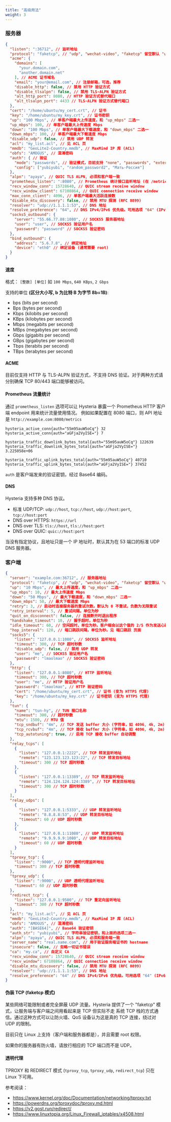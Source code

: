 ```yaml
---
title: "高级用法"
weight: 3
---
```


### 服务器

```json
{
  "listen": ":36712", // 监听地址
  "protocol": "faketcp", // "udp", "wechat-video", "faketcp" 留空默认 "udp"
  "acme": {
    "domains": [
      "your.domain.com",
      "another.domain.net"
    ], // ACME 证书域名
    "email": "your@email.com", // 注册邮箱，可选，推荐
    "disable_http": false, // 禁用 HTTP 验证方式
    "disable_tlsalpn": false, // 禁用 TLS-ALPN 验证方式
    "alt_http_port": 8080, // HTTP 验证方式替代端口
    "alt_tlsalpn_port": 4433 // TLS-ALPN 验证方式替代端口
  },
  "cert": "/home/ubuntu/my_cert.crt", // 证书
  "key": "/home/ubuntu/my_key.crt", // 证书密钥
  "up": "100 Mbps", // 单客户端最大上传速度，和 "up_mbps" 二选一
  "up_mbps": 100, // 单客户端最大上传速度 Mbps
  "down": "100 Mbps", // 单客户端最大下载速度，和 "down_mbps" 二选一
  "down_mbps": 100, // 单客户端最大下载速度 Mbps
  "disable_udp": false, // 禁用 UDP 转发
  "acl": "my_list.acl", // 见 ACL 页
  "mmdb": "GeoLite2-Country.mmdb", // MaxMind IP 库 (ACL)
  "obfs": "AMOGUS", // 混淆密码
  "auth": { // 验证
    "mode": "passwords", // 验证模式，目前支持 "none", "passwords", "external"。关于 external 见 外部验证接入 页面
    "config": ["yubiyubi", "random_password2", "Мать-Россия"]
  },
  "alpn": "ayaya", // QUIC TLS ALPN, 必须和客户端一致
  "prometheus_listen": ":8080", // Prometheus 统计接口监听地址 (在 /metrics)
  "recv_window_conn": 15728640, // QUIC stream receive window
  "recv_window_client": 67108864, // QUIC connection receive window
  "max_conn_client": 4096, // 单客户端最大活跃连接数
  "disable_mtu_discovery": false, // 禁用 MTU 探测 (RFC 8899)
  "resolver": "udp://1.1.1.1:53", // DNS 地址
  "resolve_preference": "64", // DNS IPv4/IPv6 优先级。可用选项 "64" (IPv6 优先，可回落到 IPv4) "46" (IPv4 优先，可回落到 IPv6) "6" (仅 IPv6) "4" (仅 IPv4)
  "socks5_outbound": {
    "server": "55.66.77.88:1080", // SOCKS5 服务器地址
    "user": "user", // SOCKS5 验证用户名
    "password": "password" // SOCKS5 验证密码
  },
  "bind_outbound": {
    "address": "5.6.7.8", // 绑定地址
    "device": "eth0" // 绑定设备 (通常需要 root)
  }
}
```

#### 速度

格式： `[整数] [单位]` 如 `100 Mbps`, `640 KBps`, `2 Gbps`

支持的单位 **(区分大小写, b 为比特 B 为字节 8b=1B)**:
- bps (bits per second)
- Bps (bytes per second)
- Kbps (kilobits per second)
- KBps (kilobytes per second)
- Mbps (megabits per second)
- MBps (megabytes per second)
- Gbps (gigabits per second)
- GBps (gigabytes per second)
- Tbps (terabits per second)
- TBps (terabytes per second)

#### ACME

目前仅支持 HTTP 与 TLS-ALPN 验证方式，不支持 DNS 验证。对于两种方式请分别确保 TCP 80/443 端口能够被访问。

#### Prometheus 流量统计

通过 `prometheus_listen` 选项可以让 Hysteria 暴露一个 Prometheus HTTP 客户端 endpoint 用来统计流量使用情况。
例如如果配置在 8080 端口，则 API 地址是 `http://example.com:8080/metrics`

```text
hysteria_active_conn{auth="55m95auW5oCq"} 32
hysteria_active_conn{auth="aGFja2VyISE="} 7

hysteria_traffic_downlink_bytes_total{auth="55m95auW5oCq"} 122639
hysteria_traffic_downlink_bytes_total{auth="aGFja2VyISE="} 3.225058e+06

hysteria_traffic_uplink_bytes_total{auth="55m95auW5oCq"} 40710
hysteria_traffic_uplink_bytes_total{auth="aGFja2VyISE="} 37452
```

`auth` 是客户端发来的验证密钥，经过 Base64 编码。

#### DNS

Hysteria 支持多种 DNS 协议。

- 标准 UDP/TCP: `udp://host`, `tcp://host`, `udp://host:port`, `tcp://host:port`
- DNS over HTTPS: `https://url`
- DNS over TLS: `tls://host`, `tls://host:port`
- DNS over QUIC: `quic://host:port`

当没有指定协议，且地址只是一个 IP 地址时，默认其为在 53 端口的标准 UDP DNS 服务器。

### 客户端

```json
{
  "server": "example.com:36712", // 服务器地址
  "protocol": "faketcp", // "udp", "wechat-video", "faketcp" 留空默认 "udp"
  "up": "10 Mbps", // 最大上传速度，和 "up_mbps" 二选一
  "up_mbps": 10, // 最大上传速度 Mbps
  "down": "50 Mbps", // 最大下载速度，和 "down_mbps" 二选一
  "down_mbps": 50, // 最大下载速度 Mbps
  "retry": 3, // 启动时连接服务器的重试次数。默认为 0 不重试，负数为无限重试
  "retry_interval": 5, // 重试间隔，单位为秒
  "quit_on_disconnect": false, // 连接断开时退出程序
  "handshake_timeout": 10, // 握手超时，单位为秒
  "idle_timeout": 60, // 空闲超时，单位为秒。客户端会以这个值的 2/5 作为发送心跳包的间隔
  "hop_interval": 120, // 端口跳跃间隔，单位为秒。见 端口跳跃 页面
  "socks5": {
    "listen": "127.0.0.1:1080", // SOCKS5 监听地址
    "timeout": 300, // TCP 超时秒数
    "disable_udp": false, // 禁用 UDP 转发
    "user": "me", // SOCKS5 验证用户名
    "password": "lmaolmao" // SOCKS5 验证密码
  },
  "http": {
    "listen": "127.0.0.1:8080", // HTTP 监听地址
    "timeout": 300, // TCP 超时秒数
    "user": "me", // HTTP 验证用户名
    "password": "lmaolmao", // HTTP 验证密码
    "cert": "/home/ubuntu/my_cert.crt", // 证书 (变为 HTTPS 代理)
    "key": "/home/ubuntu/my_key.crt" // 证书密钥 (变为 HTTPS 代理)
  },
  "tun": {
    "name": "tun-hy", // TUN 接口名称
    "timeout": 300, // 超时秒数
    "mtu": 1500, // MTU 值
    "tcp_sndbuf": "4m", // TCP 发送 buffer 大小 (字符串，如 4096, 4k, 2m)
    "tcp_rcvbuf": "4m", // TCP 接收 buffer 大小 (字符串，如 4096, 4k, 2m)
    "tcp_autotuning": true, // 启用 TCP 接收 buffer 自动调整
  },
  "relay_tcps": [
    {
      "listen": "127.0.0.1:2222", // TCP 转发监听地址
      "remote": "123.123.123.123:22", // TCP 转发目标地址
      "timeout": 300 // TCP 超时秒数
    },
    {
      "listen": "127.0.0.1:13389", // TCP 转发监听地址
      "remote": "124.124.124.124:3389", // TCP 转发目标地址
      "timeout": 300 // TCP 超时秒数
    }
  ],
  "relay_udps": [
    {
      "listen": "127.0.0.1:5333", // UDP 转发监听地址
      "remote": "8.8.8.8:53", // UDP 转发目标地址
      "timeout": 60 // UDP 超时秒数
    },
    {
      "listen": "127.0.0.1:11080", // UDP 转发监听地址
      "remote": "9.9.9.9.9:1080", // UDP 转发目标地址
      "timeout": 60 // UDP 超时秒数
    }
  ],
  "tproxy_tcp": {
    "listen": ":9000", // TCP 透明代理监听地址
    "timeout": 300 // TCP 超时秒数
  },
  "tproxy_udp": {
    "listen": ":9000", // UDP 透明代理监听地址
    "timeout": 60 // UDP 超时秒数
  },
  "redirect_tcp": {
    "listen": "127.0.0.1:9500", // TCP 重定向监听地址
    "timeout": 300 // TCP 超时秒数
  },
  "acl": "my_list.acl", // 见 ACL 页
  "mmdb": "GeoLite2-Country.mmdb", // MaxMind IP 库 (ACL)
  "obfs": "AMOGUS", // 混淆密码
  "auth": "[BASE64]", // Base64 验证密钥
  "auth_str": "yubiyubi", // 字符串验证密钥，和上面的选项二选一
  "alpn": "ayaya", // QUIC TLS ALPN, 必须和服务端一致
  "server_name": "real.name.com", // 用于验证服务端证书的 hostname
  "insecure": false, // 忽略一切证书错误 
  "ca": "my.ca", // 自定义 CA
  "recv_window_conn": 15728640, // QUIC stream receive window
  "recv_window": 67108864, // QUIC connection receive window
  "disable_mtu_discovery": false, // 禁用 MTU 探测 (RFC 8899)
  "resolver": "udp://1.1.1.1:53", // DNS 地址
  "resolve_preference": "64" // DNS IPv4/IPv6 优先级。可用选项 "64" (IPv6 优先，可回落到 IPv4) "46" (IPv4 优先，可回落到 IPv6) "6" (仅 IPv6) "4" (仅 IPv4)
}
```

#### 伪装 TCP (faketcp 模式)

某些网络可能限制或者完全屏蔽 UDP 流量。Hysteria 提供了一个 "faketcp" 模式，让服务端与客户端之间用看起来是 TCP 但实际不走
系统 TCP 栈的方式通信。通过这种方式可以让防火墙、QoS 设备认为这是真的 TCP 连接，绕过对 UDP 的限制。

目前只在 Linux 上支持（客户端和服务器都是），并且需要 root 权限。

如果你的服务器有防火墙，请放行相应的 TCP 端口而不是 UDP。

#### 透明代理

TPROXY 和 REDIRECT 模式 (`tproxy_tcp`, `tproxy_udp`, `redirect_tcp`) 只在 Linux 下可用。

参考阅读：
- https://www.kernel.org/doc/Documentation/networking/tproxy.txt
- https://powerdns.org/tproxydoc/tproxy.md.html
- https://v2.gost.run/redirect/
- https://www.linuxtopia.org/Linux_Firewall_iptables/x4508.html